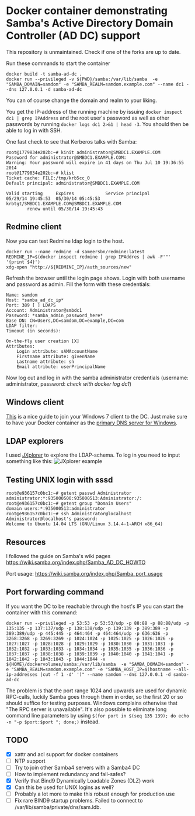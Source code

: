 # Docker container demonstrating Samba's Active Directory Domain Controller (AD DC) support

This repository is unmaintained. Check if one of the forks are up to date.

Run these commands to start the container
```
docker build -t samba-ad-dc .
docker run --privileged -v ${PWD}/samba:/var/lib/samba  -e "SAMBA_DOMAIN=samdom" -e "SAMBA_REALM=samdom.example.com" --name dc1 --dns 127.0.0.1 -d samba-ad-dc
```
You can of course change the domain and realm to your liking.

You get the IP-address of the running machine by issuing `docker inspect dc1 | grep IPAddress` and the root user's
password as well as other passwords by running `docker logs dc1 2>&1 | head -3`. You should then be able to log in with SSH.

One fast check to see that Kerberos talks with Samba:
```
root@1779834e202b:~# kinit administrator@SMBDC1.EXAMPLE.COM
Password for administrator@SMBDC1.EXAMPLE.COM:
Warning: Your password will expire in 41 days on Thu Jul 10 19:36:55 2014
root@1779834e202b:~# klist
Ticket cache: FILE:/tmp/krb5cc_0
Default principal: administrator@SMBDC1.EXAMPLE.COM

Valid starting     Expires            Service principal
05/29/14 19:45:53  05/30/14 05:45:53  krbtgt/SMBDC1.EXAMPLE.COM@SMBDC1.EXAMPLE.COM
        renew until 05/30/14 19:45:43

```

## Redmine client

Now you can test Redmine ldap login to the host.
```
docker run --name redmine -d sameersbn/redmine:latest
REDMINE_IP=$(docker inspect redmine | grep IPAddres | awk -F'"' '{print $4}')
xdg-open "http://${REDMINE_IP}/auth_sources/new"
```

Refresh the browser until the login page shows. Login with both username and password as admin. Fill the form with these credentials:

```
Name: samdom
Host: *samba_ad_dc_ip*
Port: 389 [ ] LDAPS
Account: Administrator@smbdc1
Password: *samba_admin_password_here*
Base DN: CN=Users,DC=samdom,DC=example,DC=com
LDAP filter:
Timeout (in seconds):

On-the-fly user creation [X]
Attributes:
    Login attribute: sAMAccountName
    Firstname attribute: givenName
    Lastname attribute: sn
    Email attribute: userPrincipalName
```

Now log out and log in with the samba administrator credentials (username: administrator, password: *check with docker log dc1*)

## Windows client

[This](http://vimeo.com/11527979#t=3m15s) is a nice guide to join your Windows 7 client to the DC. Just make sure to have your Docker container as the
[primary DNS server for Windows](http://www.opennicproject.org/configure-your-dns/how-to-change-dns-servers-in-windows-7/).

## LDAP explorers

I used [JXplorer](http://jxplorer.org/) to explore the LDAP-schema. To log in you need to input something like this:
![JXplorer example](http://i.imgur.com/LniIp22.png)

## Testing UNIX login with sssd

```
root@e936157c0bc1:~# getent passwd Administrator
administrator:*:935000500:935000513:Administrator:/:
root@e936157c0bc1:~# getent group "Domain Users"
domain users:*:935000513:administrator
root@e936157c0bc1:~# ssh Administrator@localhost
Administrator@localhost's password:
Welcome to Ubuntu 14.04 LTS (GNU/Linux 3.14.4-1-ARCH x86_64)
```

## Resources
I followed the guide on Samba's wiki pages https://wiki.samba.org/index.php/Samba_AD_DC_HOWTO

Port usage: https://wiki.samba.org/index.php/Samba_port_usage

## Port forwarding command
If you want the DC to be reachable through the host's IP you can start the container with this command:
```
docker run --privileged -p 53:53 -p 53:53/udp -p 88:88 -p 88:88/udp -p 135:135 -p 137:137/udp -p 138:138/udp -p 139:139 -p 389:389 -p 389:389/udp -p 445:445 -p 464:464 -p 464:464/udp -p 636:636 -p 3268:3268 -p 3269:3269 -p 1024:1024 -p 1025:1025 -p 1026:1026 -p 1027:1027 -p 1028:1028 -p 1029:1029 -p 1030:1030 -p 1031:1031 -p 1032:1032 -p 1033:1033 -p 1034:1034 -p 1035:1035 -p 1036:1036 -p 1037:1037 -p 1038:1038 -p 1039:1039 -p 1040:1040 -p 1041:1041 -p 1042:1042 -p 1043:1043 -p 1044:1044 -v ${HOME}/dockervolumes/samba:/var/lib/samba  -e "SAMBA_DOMAIN=samdom" -e "SAMBA_REALM=samdom.example.com" -e "SAMBA_HOST_IP=$(hostname --all-ip-addresses |cut -f 1 -d' ')" --name samdom --dns 127.0.0.1 -d samba-ad-dc
```

The problem is that the port range 1024 and upwards are used for dynamic RPC-calls, luckily Samba goes through them in
order, so the first 20 or so should suffice for testing purposes. Windows complains otherwise that "The RPC server is
unavailable". It's also possible to eliminate long command line parameters by using `$(for port in $(seq 135 139); do
echo -n "-p $port:$port "; done;)` instead.

## TODO

* [X] xattr and acl support for docker containers
* [ ] NTP support
* [ ] Try to join other Samba4 servers with a Samba4 DC
* [ ] How to implement redundancy and fail-safes?
* [X] Verify that Bind9 Dynamically Loadable Zones (DLZ) work
* [X] Can this be used for UNIX logins as well?
* [ ] Probably a lot more to make this robust enough for production use
* [ ] Fix rare BIND9 startup problems. Failed to connect to /var/lib/samba/private/dns/sam.ldb.
